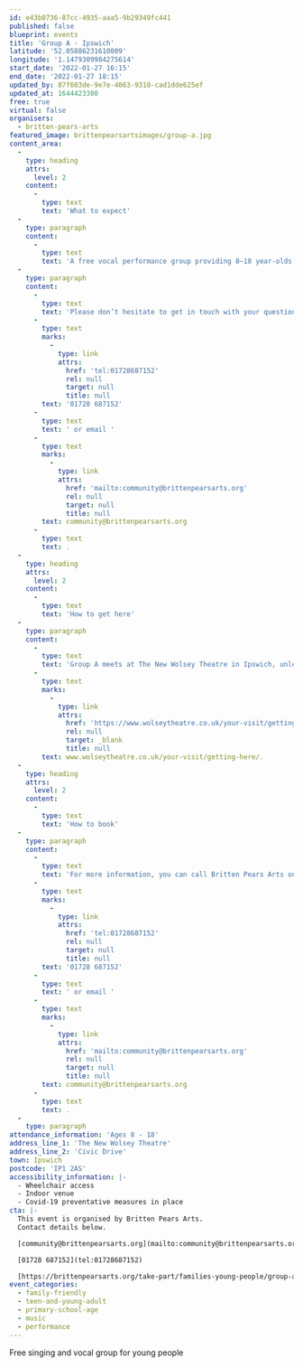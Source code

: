 ```yaml
---
id: e43b0736-87cc-4935-aaa5-9b29349fc441
published: false
blueprint: events
title: 'Group A - Ipswich'
latitude: '52.05886231610009'
longitude: '1.1479309984275614'
start_date: '2022-01-27 16:15'
end_date: '2022-01-27 18:15'
updated_by: 87f603de-9e7e-4063-9310-cad1dde625ef
updated_at: 1644423380
free: true
virtual: false
organisers:
  - britten-pears-arts
featured_image: brittenpearsartsimages/group-a.jpg
content_area:
  -
    type: heading
    attrs:
      level: 2
    content:
      -
        type: text
        text: 'What to expect'
  -
    type: paragraph
    content:
      -
        type: text
        text: 'A free vocal performance group providing 8—18 year-olds opportunities to work with a wide variety of professional musicians and explore a breadth of musical genres. The group meets every other Thursday in Ipswich.  '
  -
    type: paragraph
    content:
      -
        type: text
        text: 'Please don’t hesitate to get in touch with your questions or concerns. You can call Britten Pears Arts on '
      -
        type: text
        marks:
          -
            type: link
            attrs:
              href: 'tel:01728687152'
              rel: null
              target: null
              title: null
        text: '01728 687152'
      -
        type: text
        text: ' or email '
      -
        type: text
        marks:
          -
            type: link
            attrs:
              href: 'mailto:community@brittenpearsarts.org'
              rel: null
              target: null
              title: null
        text: community@brittenpearsarts.org
      -
        type: text
        text: .
  -
    type: heading
    attrs:
      level: 2
    content:
      -
        type: text
        text: 'How to get here'
  -
    type: paragraph
    content:
      -
        type: text
        text: 'Group A meets at The New Wolsey Theatre in Ipswich, unless otherwise stated, for details on how to get to The New Wolsey please visit '
      -
        type: text
        marks:
          -
            type: link
            attrs:
              href: 'https://www.wolseytheatre.co.uk/your-visit/getting-here/'
              rel: null
              target: _blank
              title: null
        text: www.wolseytheatre.co.uk/your-visit/getting-here/.
  -
    type: heading
    attrs:
      level: 2
    content:
      -
        type: text
        text: 'How to book'
  -
    type: paragraph
    content:
      -
        type: text
        text: 'For more information, you can call Britten Pears Arts on '
      -
        type: text
        marks:
          -
            type: link
            attrs:
              href: 'tel:01728687152'
              rel: null
              target: null
              title: null
        text: '01728 687152'
      -
        type: text
        text: ' or email '
      -
        type: text
        marks:
          -
            type: link
            attrs:
              href: 'mailto:community@brittenpearsarts.org'
              rel: null
              target: null
              title: null
        text: community@brittenpearsarts.org
      -
        type: text
        text: .
  -
    type: paragraph
attendance_information: 'Ages 8 - 18'
address_line_1: 'The New Wolsey Theatre'
address_line_2: 'Civic Drive'
town: Ipswich
postcode: 'IP1 2AS'
accessibility_information: |-
  - Wheelchair access
  - Indoor venue
  - Covid-19 preventative measures in place
cta: |-
  This event is organised by Britten Pears Arts.
  Contact details below.

  [community@brittenpearsarts.org](mailto:community@brittenpearsarts.org)

  [01728 687152](tel:01728687152)

  [https://brittenpearsarts.org/take-part/families-young-people/group-a ](https://brittenpearsarts.org/take-part/families-young-people/group-a )
event_categories:
  - family-friendly
  - teen-and-young-adult
  - primary-school-age
  - music
  - performance
---
```

Free singing and vocal group for young people